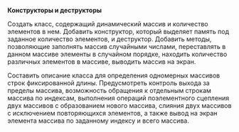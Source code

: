 <b>Конструкторы и деструкторы</b>

Создать класс, содержащий динамический массив и количество элементов в нем. Добавить конструктор, который выделяет память под заданное количество элементов, и деструктор. Добавить методы, позволяющие заполнять массив случайными числами, переставлять в данном массиве элементы в случайном порядке, находить количество различных элементов в массиве, выводить массив на экран.

Составить описание класса для определения одномерных массивов строк фиксированной длины. Предусмотреть контроль выхода за пределы массива, возможность обращения к отдельным строкам массива по индексам, выполнения операций поэлементного сцепления двух массивов с образованием нового массива, слияния двух массивов с исключением повторяющихся элементов, а также вывод на экран элемента массива по заданному индексу и всего массива.
